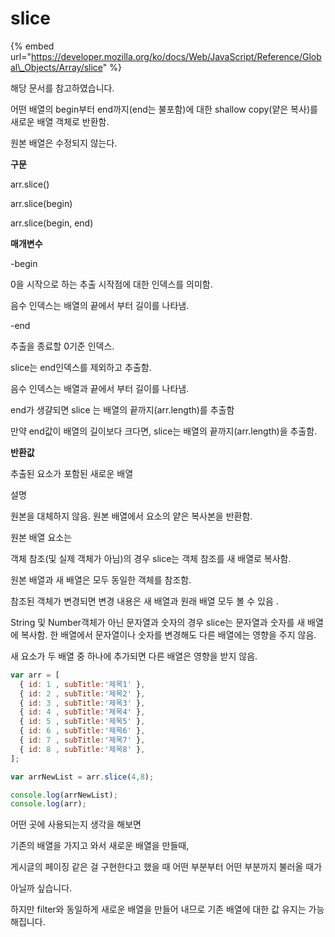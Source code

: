 # slice

{% embed url="https://developer.mozilla.org/ko/docs/Web/JavaScript/Reference/Global\_Objects/Array/slice" %}

해당 문서를 참고하였습니다.

어떤 배열의 begin부터 end까지\(end는 불포함\)에 대한 shallow copy\(얕은 복사\)를 새로운 배열 객체로 반환함.

원본 배열은 수정되지 않는다. 

**구문**

arr.slice\(\)

arr.slice\(begin\)

arr.slice\(begin, end\)

**매개변수**

-begin

0을 시작으로 하는 추출 시작점에 대한 인덱스를 의미함.

음수 인덱스는 배열의 끝에서 부터 길이를 나타냄.

-end

추출을 종료할 0기준 인덱스. 

slice는 end인덱스를 제외하고 추출함.

음수 인덱스는 배열과 끝에서 부터 길이를 나타냄.

end가 생걀되면 slice 는 배열의 끝까지\(arr.length\)를 추출함

만약 end값이 배열의 길이보다 크다면, slice는 배열의 끝까지\(arr.length\)을 추출함.

**반환값**

추출된 요소가 포함된 새로운 배열

설명

원본을 대체하지 않음. 원본 배열에서 요소의 얕은 복사본을 반환함.

원본 배열 요소는 

객체 참조\(및 실제 객체가 아님\)의 경우 slice는 객체 참조를 새 배열로 복사함.

원본 배열과 새 배열은 모두 동일한 객체를 참조함.

참조된 객체가 변경되면 변경 내용은 새 배열과 원래 배열 모두 볼 수 있음 .

String 및 Number객체가 아닌 문자열과 숫자의 경우 slice는 문자열과 숫자를 새 배열에 복사함. 한 배열에서 문자열이나 숫자를 변경해도 다른 배열에는 영향을 주지 않음.

새 요소가 두 배열 중 하나에 추가되면 다른 배열은 영향을 받지 않음.

```javascript
var arr = [
  { id: 1 , subTitle:'제목1' },
  { id: 2 , subTitle:'제목2' },
  { id: 3 , subTitle:'제목3' },
  { id: 4 , subTitle:'제목4' },
  { id: 5 , subTitle:'제목5' },
  { id: 6 , subTitle:'제목6' },
  { id: 7 , subTitle:'제목7' },
  { id: 8 , subTitle:'제목8' },
];

var arrNewList = arr.slice(4,8);

console.log(arrNewList);
console.log(arr);
```

어떤 곳에 사용되는지 생각을 해보면

기존의 배열을 가지고 와서 새로운 배열을 만들때, 

게시글의 페이징 같은 걸 구현한다고 했을 때 어떤 부분부터 어떤 부분까지 불러올 때가 

아닐까 싶습니다. 

하지만 filter와 동일하게 새로운 배열을 만들어 내므로 기존 배열에 대한 값 유지는 가능해집니다. 





